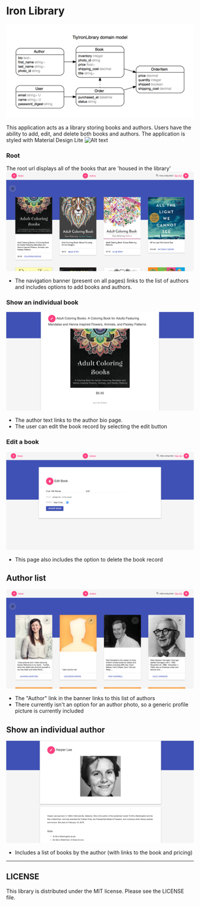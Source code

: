 # Iron Library

![img](erd.png)

This application acts as a library storing books and authors. Users have the ability to add, edit, and delete both books and authors.
The application is styled with Material Design Lite
![Alt text](/screenshots/iron-library-initial.gif?raw=true)

### Root
The root url displays all of the books that are 'housed in the library'
![Alt text](/screenshots/book-index.png?raw=true)
* The navigation banner (present on all pages) links to the list of authors and includes options to add books and authors.

### Show an individual book

![Alt text](/screenshots/book-show.png?raw=true)
* The author text links to the author bio page.
* The user can edit the book record by selecting the edit button


### Edit a book
![Alt text](/screenshots/edit-book.png?raw=true)
* This page also includes the option to delete the book record

## Author list
![Alt text](/screenshots/author-index.png?raw=true)
* The "Author" link in the banner links to this list of authors
* There currently isn't an option for an author photo, so a generic profile picture is currently included

## Show an individual author
![Alt text](/screenshots/author-show.png?raw=true)
* Includes a list of books by the author (with links to the book and pricing)




___
## LICENSE
This library is distributed under the MIT license. Please see the LICENSE file.
